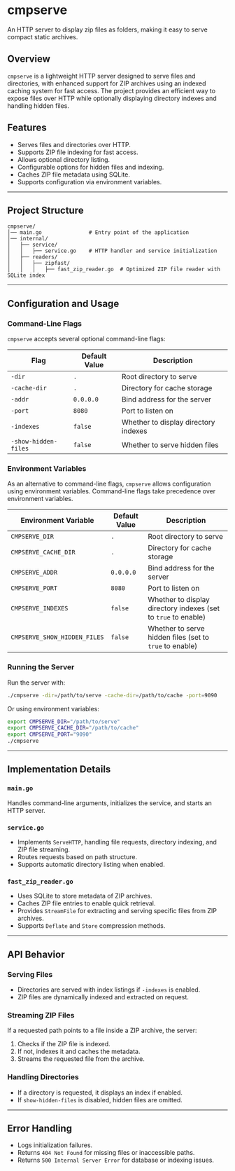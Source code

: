 # cmpserve

An HTTP server to display zip files as folders, making it easy to serve compact static archives.

## Overview
`cmpserve` is a lightweight HTTP server designed to serve files and directories, with enhanced support for ZIP archives using an indexed caching system for fast access. The project provides an efficient way to expose files over HTTP while optionally displaying directory indexes and handling hidden files.

## Features
- Serves files and directories over HTTP.
- Supports ZIP file indexing for fast access.
- Allows optional directory listing.
- Configurable options for hidden files and indexing.
- Caches ZIP file metadata using SQLite.
- Supports configuration via environment variables.

---

## Project Structure
```
cmpserve/
│── main.go               # Entry point of the application
│── internal/
│   ├── service/
│   │   ├── service.go    # HTTP handler and service initialization
│   ├── readers/
│   │   ├── zipfast/
│   │   │   ├── fast_zip_reader.go  # Optimized ZIP file reader with SQLite index
```

---

## Configuration and Usage

### Command-Line Flags
`cmpserve` accepts several optional command-line flags:

| Flag                 | Default Value | Description |
|----------------------|---------------|-------------|
| `-dir`              | `.`           | Root directory to serve |
| `-cache-dir`        | `.`           | Directory for cache storage |
| `-addr`             | `0.0.0.0`     | Bind address for the server |
| `-port`             | `8080`        | Port to listen on |
| `-indexes`          | `false`       | Whether to display directory indexes |
| `-show-hidden-files`| `false`       | Whether to serve hidden files |

### Environment Variables
As an alternative to command-line flags, `cmpserve` allows configuration using environment variables. Command-line flags take precedence over environment variables.

| Environment Variable            | Default Value | Description |
|---------------------------------|---------------|-------------|
| `CMPSERVE_DIR`                 | `.`           | Root directory to serve |
| `CMPSERVE_CACHE_DIR`           | `.`           | Directory for cache storage |
| `CMPSERVE_ADDR`                | `0.0.0.0`     | Bind address for the server |
| `CMPSERVE_PORT`                | `8080`        | Port to listen on |
| `CMPSERVE_INDEXES`             | `false`       | Whether to display directory indexes (set to `true` to enable) |
| `CMPSERVE_SHOW_HIDDEN_FILES`   | `false`       | Whether to serve hidden files (set to `true` to enable) |

### Running the Server
Run the server with:
```sh
./cmpserve -dir=/path/to/serve -cache-dir=/path/to/cache -port=9090
```

Or using environment variables:
```sh
export CMPSERVE_DIR="/path/to/serve"
export CMPSERVE_CACHE_DIR="/path/to/cache"
export CMPSERVE_PORT="9090"
./cmpserve
```

---

## Implementation Details

### `main.go`
Handles command-line arguments, initializes the service, and starts an HTTP server.

### `service.go`
- Implements `ServeHTTP`, handling file requests, directory indexing, and ZIP file streaming.
- Routes requests based on path structure.
- Supports automatic directory listing when enabled.

### `fast_zip_reader.go`
- Uses SQLite to store metadata of ZIP archives.
- Caches ZIP file entries to enable quick retrieval.
- Provides `StreamFile` for extracting and serving specific files from ZIP archives.
- Supports `Deflate` and `Store` compression methods.

---

## API Behavior

### Serving Files
- Directories are served with index listings if `-indexes` is enabled.
- ZIP files are dynamically indexed and extracted on request.

### Streaming ZIP Files
If a requested path points to a file inside a ZIP archive, the server:
1. Checks if the ZIP file is indexed.
2. If not, indexes it and caches the metadata.
3. Streams the requested file from the archive.

### Handling Directories
- If a directory is requested, it displays an index if enabled.
- If `show-hidden-files` is disabled, hidden files are omitted.

---

## Error Handling
- Logs initialization failures.
- Returns `404 Not Found` for missing files or inaccessible paths.
- Returns `500 Internal Server Error` for database or indexing issues.

